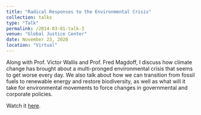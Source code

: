 ```yaml
---
title: "Radical Responses to the Environmental Crisis"
collection: talks
type: "Talk"
permalink: /2014-03-01-talk-3
venue: "Global Justice Center"
date: November 23, 2020
location: "Virtual"
---
```


Along with Prof. Victor Wallis and Prof. Fred Magdoff, I discuss how climate change has brought about a multi-pronged environmental crisis that seems to get worse every day. We also talk about how we can transition from fossil fuels to renewable energy and restore biodiversity, as well as what will it take for environmental movements to force changes in governmental and corporate policies.

Watch it [here](https://globaljusticecenter.org/videos/radical-responses-environmental-crisis?fbclid=IwAR0bU6LtGGx0AZnCiry-7DS1rZXYlCFx7iMp3S9XYScHlgA3ak8ZhPLYAE4).
